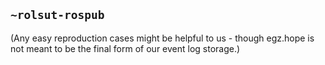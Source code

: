## `~rolsut-rospub`
(Any easy reproduction cases might be helpful to us - though egz.hope is not meant to be the final form of our event log storage.)